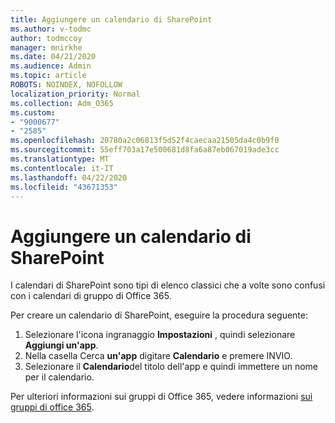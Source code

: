 ```yaml
---
title: Aggiungere un calendario di SharePoint
ms.author: v-todmc
author: todmccoy
manager: mnirkhe
ms.date: 04/21/2020
ms.audience: Admin
ms.topic: article
ROBOTS: NOINDEX, NOFOLLOW
localization_priority: Normal
ms.collection: Adm_O365
ms.custom:
- "9000677"
- "2585"
ms.openlocfilehash: 20780a2c06813f5d52f4caecaa21505da4c0b9f0
ms.sourcegitcommit: 55eff703a17e500681d8fa6a87eb067019ade3cc
ms.translationtype: MT
ms.contentlocale: it-IT
ms.lasthandoff: 04/22/2020
ms.locfileid: "43671353"
---
```

# <a name="add-a-sharepoint-calendar"></a>Aggiungere un calendario di SharePoint

I calendari di SharePoint sono tipi di elenco classici che a volte sono confusi con i calendari di gruppo di Office 365.
 
Per creare un calendario di SharePoint, eseguire la procedura seguente:
 
1.  Selezionare l'icona ingranaggio **Impostazioni** , quindi selezionare **Aggiungi un'app**.
2.  Nella casella Cerca **un'app** digitare **Calendario** e premere INVIO.
3.  Selezionare il **Calendario**del titolo dell'app e quindi immettere un nome per il calendario.

Per ulteriori informazioni sui gruppi di Office 365, vedere informazioni [sui gruppi di office 365](https://support.office.com/article/Learn-about-Office-365-groups-b565caa1-5c40-40ef-9915-60fdb2d97fa2).

